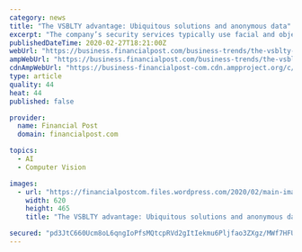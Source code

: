 ```yaml
---
category: news
title: "The VSBLTY advantage: Ubiquitous solutions and anonymous data"
excerpt: "The company’s security services typically use facial and object recognition, such as weapons identification algorithms, to deliver alerts to pre-designated personnel, who can then review footage and determine whether action needs to be taken. The retail applications are a lot like what’s already happening when you shop online — but now ..."
publishedDateTime: 2020-02-27T18:21:00Z
webUrl: "https://business.financialpost.com/business-trends/the-vsblty-advantage-ubiquitous-solutions-and-anonymous-data"
ampWebUrl: "https://business.financialpost.com/business-trends/the-vsblty-advantage-ubiquitous-solutions-and-anonymous-data/amp"
cdnAmpWebUrl: "https://business-financialpost-com.cdn.ampproject.org/c/s/business.financialpost.com/business-trends/the-vsblty-advantage-ubiquitous-solutions-and-anonymous-data/amp"
type: article
quality: 44
heat: 44
published: false

provider:
  name: Financial Post
  domain: financialpost.com

topics:
  - AI
  - Computer Vision

images:
  - url: "https://financialpostcom.files.wordpress.com/2020/02/main-image-fp.jpg"
    width: 620
    height: 465
    title: "The VSBLTY advantage: Ubiquitous solutions and anonymous data"

secured: "pd3JtC660Ucm8oL6qngIoPfsMQtcpRVd2gItIekmu6Pljfao3ZXgz/MWf7HFUIUJGVjJ5Rpuw/uX7VQAMfwRhNN+DeszLbH97iDDb7vpVZjDNbLa0kg7r6PPpv6S7tnmuHaVXn53gKluqn2iViB4+OyDx7d1YkMC3PPU0Xy8ZsYICF1CBabOvEC7eAU5OK2RkgZLlaDHk6WnkH9cB7P1w0BGiBprBC1SuUCol8yrg9prpifrSUz7EtAZ7CNa8twJtckxSgnuyZK1tBlwj+8IJvjSdrP9GffvApg5yekbRCqAQqeW2cgOS0ShRf1PS7cv;fTea5ulkl9OjWSGGEtEaYg=="
---
```


